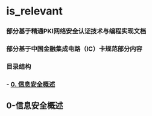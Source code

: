 # is_relevant
### 部分基于精通PKI网络安全认证技术与编程实现文档
### 部分基于中国金融集成电路（IC）卡规范部分内容
### 目录结构
### - [0. 信息安全概述](#0-面向对象概述)




## 0-信息安全概述
